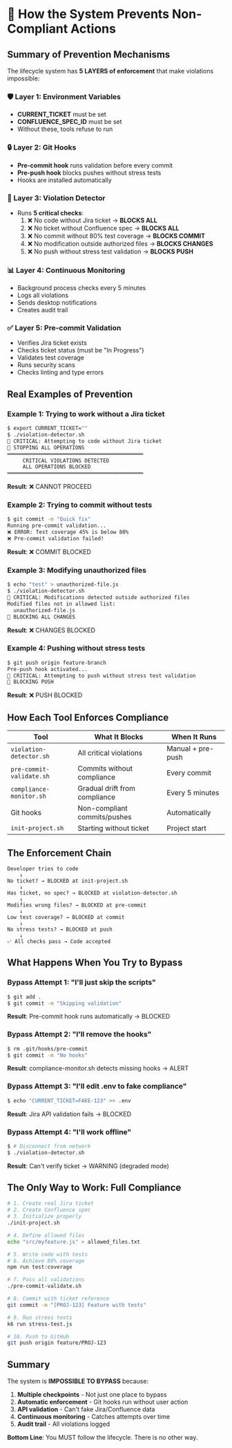 # 🚫 How the System Prevents Non-Compliant Actions

## Summary of Prevention Mechanisms

The lifecycle system has **5 LAYERS of enforcement** that make violations impossible:

### 🛡️ Layer 1: Environment Variables
- **CURRENT_TICKET** must be set
- **CONFLUENCE_SPEC_ID** must be set
- Without these, tools refuse to run

### 🔒 Layer 2: Git Hooks
- **Pre-commit hook** runs validation before every commit
- **Pre-push hook** blocks pushes without stress tests
- Hooks are installed automatically

### 🚨 Layer 3: Violation Detector
- Runs **5 critical checks**:
  1. ❌ No code without Jira ticket → **BLOCKS ALL**
  2. ❌ No ticket without Confluence spec → **BLOCKS ALL**
  3. ❌ No commit without 80% test coverage → **BLOCKS COMMIT**
  4. ❌ No modification outside authorized files → **BLOCKS CHANGES**
  5. ❌ No push without stress test validation → **BLOCKS PUSH**

### 📊 Layer 4: Continuous Monitoring
- Background process checks every 5 minutes
- Logs all violations
- Sends desktop notifications
- Creates audit trail

### ✅ Layer 5: Pre-commit Validation
- Verifies Jira ticket exists
- Checks ticket status (must be "In Progress")
- Validates test coverage
- Runs security scans
- Checks linting and type errors

## Real Examples of Prevention

### Example 1: Trying to work without a Jira ticket
```bash
$ export CURRENT_TICKET=""
$ ./violation-detector.sh
🚨 CRITICAL: Attempting to code without Jira ticket
🛑 STOPPING ALL OPERATIONS
════════════════════════════════════════════
     CRITICAL VIOLATIONS DETECTED
     ALL OPERATIONS BLOCKED
════════════════════════════════════════════
```
**Result**: ❌ CANNOT PROCEED

### Example 2: Trying to commit without tests
```bash
$ git commit -m "Quick fix"
Running pre-commit validation...
❌ ERROR: Test coverage 45% is below 80%
❌ Pre-commit validation failed!
```
**Result**: ❌ COMMIT BLOCKED

### Example 3: Modifying unauthorized files
```bash
$ echo "test" > unauthorized-file.js
$ ./violation-detector.sh
🚨 CRITICAL: Modifications detected outside authorized files
Modified files not in allowed list:
  unauthorized-file.js
🛑 BLOCKING ALL CHANGES
```
**Result**: ❌ CHANGES BLOCKED

### Example 4: Pushing without stress tests
```bash
$ git push origin feature-branch
Pre-push hook activated...
🚨 CRITICAL: Attempting to push without stress test validation
🛑 BLOCKING PUSH
```
**Result**: ❌ PUSH BLOCKED

## How Each Tool Enforces Compliance

| Tool | What It Blocks | When It Runs |
|------|----------------|--------------|
| `violation-detector.sh` | All critical violations | Manual + pre-push |
| `pre-commit-validate.sh` | Commits without compliance | Every commit |
| `compliance-monitor.sh` | Gradual drift from compliance | Every 5 minutes |
| Git hooks | Non-compliant commits/pushes | Automatically |
| `init-project.sh` | Starting without ticket | Project start |

## The Enforcement Chain

```
Developer tries to code
    ↓
No ticket? → BLOCKED at init-project.sh
    ↓
Has ticket, no spec? → BLOCKED at violation-detector.sh
    ↓
Modifies wrong files? → BLOCKED at pre-commit
    ↓
Low test coverage? → BLOCKED at commit
    ↓
No stress tests? → BLOCKED at push
    ↓
✅ All checks pass → Code accepted
```

## What Happens When You Try to Bypass

### Bypass Attempt 1: "I'll just skip the scripts"
```bash
$ git add .
$ git commit -m "Skipping validation"
```
**Result**: Pre-commit hook runs automatically → BLOCKED

### Bypass Attempt 2: "I'll remove the hooks"
```bash
$ rm .git/hooks/pre-commit
$ git commit -m "No hooks"
```
**Result**: compliance-monitor.sh detects missing hooks → ALERT

### Bypass Attempt 3: "I'll edit .env to fake compliance"
```bash
$ echo "CURRENT_TICKET=FAKE-123" >> .env
```
**Result**: Jira API validation fails → BLOCKED

### Bypass Attempt 4: "I'll work offline"
```bash
$ # Disconnect from network
$ ./violation-detector.sh
```
**Result**: Can't verify ticket → WARNING (degraded mode)

## The Only Way to Work: Full Compliance

```bash
# 1. Create real Jira ticket
# 2. Create Confluence spec
# 3. Initialize properly
./init-project.sh

# 4. Define allowed files
echo "src/myfeature.js" > allowed_files.txt

# 5. Write code with tests
# 6. Achieve 80% coverage
npm run test:coverage

# 7. Pass all validations
./pre-commit-validate.sh

# 8. Commit with ticket reference
git commit -m "[PROJ-123] Feature with tests"

# 9. Run stress tests
k6 run stress-test.js

# 10. Push to GitHub
git push origin feature/PROJ-123
```

## Summary

The system is **IMPOSSIBLE TO BYPASS** because:

1. **Multiple checkpoints** - Not just one place to bypass
2. **Automatic enforcement** - Git hooks run without user action
3. **API validation** - Can't fake Jira/Confluence data
4. **Continuous monitoring** - Catches attempts over time
5. **Audit trail** - All violations logged

**Bottom Line**: You MUST follow the lifecycle. There is no other way.